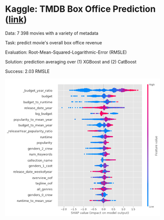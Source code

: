 # Kaggle: TMDB Box Office Prediction ([link](https://www.kaggle.com/c/tmdb-box-office-prediction))

Data: 7 398 movies with a variety of metadata

Task: predict movie's overall box office revenue

Evaluation: Root-Mean-Squared-Logarithmic-Error (RMSLE)

Solution: prediction averaging over (1) XGBoost and (2) CatBoost

Success: 2.03 RMSLE

![](shap_summary.png)
